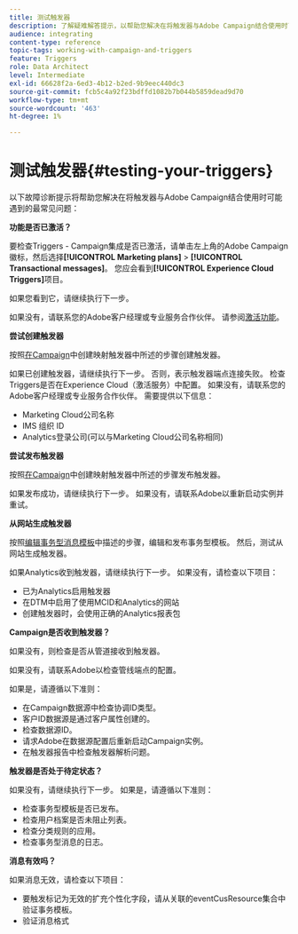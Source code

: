 ```yaml
---
title: 测试触发器
description: 了解疑难解答提示，以帮助您解决在将触发器与Adobe Campaign结合使用时可能遇到的最常见问题。
audience: integrating
content-type: reference
topic-tags: working-with-campaign-and-triggers
feature: Triggers
role: Data Architect
level: Intermediate
exl-id: 66628f2a-6ed3-4b12-b2ed-9b9eec440dc3
source-git-commit: fcb5c4a92f23bdffd1082b7b044b5859dead9d70
workflow-type: tm+mt
source-wordcount: '463'
ht-degree: 1%

---
```


# 测试触发器{#testing-your-triggers}

以下故障诊断提示将帮助您解决在将触发器与Adobe Campaign结合使用时可能遇到的最常见问题：

**功能是否已激活？**

要检查Triggers - Campaign集成是否已激活，请单击左上角的Adobe Campaign徽标，然后选择&#x200B;**[!UICONTROL Marketing plans]** > **[!UICONTROL Transactional messages]**。 您应会看到&#x200B;**[!UICONTROL Experience Cloud Triggers]**&#x200B;项目。

如果您看到它，请继续执行下一步。

如果没有，请联系您的Adobe客户经理或专业服务合作伙伴。 请参阅[激活功能](../../integrating/using/configuring-triggers-in-experience-cloud.md#activating-the-functionality)。

**尝试创建触发器**

按照[在Campaign](../../integrating/using/using-triggers-in-campaign.md#creating-a-mapped-trigger-in-campaign)中创建映射触发器中所述的步骤创建触发器。

如果已创建触发器，请继续执行下一步。 否则，表示触发器端点连接失败。 检查Triggers是否在Experience Cloud（激活服务）中配置。 如果没有，请联系您的Adobe客户经理或专业服务合作伙伴。 需要提供以下信息：

* Marketing Cloud公司名称
* IMS 组织 ID
* Analytics登录公司(可以与Marketing Cloud公司名称相同)

**尝试发布触发器**

按照[在Campaign](../../integrating/using/using-triggers-in-campaign.md#creating-a-mapped-trigger-in-campaign)中创建映射触发器中所述的步骤发布触发器。

如果发布成功，请继续执行下一步。 如果没有，请联系Adobe以重新启动实例并重试。

**从网站生成触发器**

按照[编辑事务型消息模板](../../integrating/using/using-triggers-in-campaign.md#editing-the-transactional-message-template)中描述的步骤，编辑和发布事务型模板。 然后，测试从网站生成触发器。

如果Analytics收到触发器，请继续执行下一步。 如果没有，请检查以下项目：

* 已为Analytics启用触发器
* 在DTM中启用了使用MCID和Analytics的网站
* 创建触发器时，会使用正确的Analytics报表包

**Campaign是否收到触发器？**

如果没有，则检查是否从管道接收到触发器。

如果没有，请联系Adobe以检查管线端点的配置。

如果是，请遵循以下准则：

* 在Campaign数据源中检查协调ID类型。
* 客户ID数据源是通过客户属性创建的。
* 检查数据源ID。
* 请求Adobe在数据源配置后重新启动Campaign实例。
* 在触发器报告中检查触发器解析问题。

**触发器是否处于待定状态？**

如果没有，请继续执行下一步。 如果是，请遵循以下准则：

* 检查事务型模板是否已发布。
* 检查用户档案是否未阻止列表。
* 检查分类规则的应用。
* 检查事务型消息的日志。

**消息有效吗？**

如果消息无效，请检查以下项目：

* 要触发标记为无效的扩充个性化字段，请从关联的eventCusResource集合中验证事务模板。
* 验证消息格式
